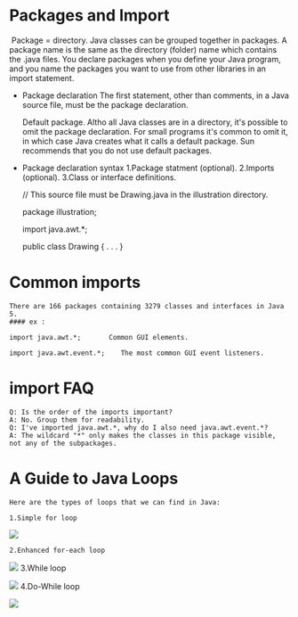 # Packages and Import
![]()
    Package = directory. Java classes can be grouped together in packages. A package name is the same as the directory (folder) name which contains the .java files. You declare packages when you define your Java program, and you name the packages you want to use from other libraries in an import statement.

* Package declaration 
    The first statement, other than comments, in a Java source file, must be the package declaration.

    Default package. Altho all Java classes are in a directory, it's possible to omit the package declaration. For small programs it's common to omit it, in which case Java creates what it calls a default package. Sun recommends that you do not use default packages.
* Package declaration syntax
    1.Package statment (optional).
    2.Imports (optional).
    3.Class or interface definitions.

    // This source file must be Drawing.java in the illustration directory.

    package illustration;

    import java.awt.*;

    public class Drawing {
        . . .
    }
# Common imports
    There are 166 packages containing 3279 classes and interfaces in Java 5.
    #### ex :

    import java.awt.*;	     Common GUI elements.

    import java.awt.event.*;	The most common GUI event listeners.

# import FAQ
    Q: Is the order of the imports important?
    A: No. Group them for readability.
    Q: I've imported java.awt.*, why do I also need java.awt.event.*?
    A: The wildcard "*" only makes the classes in this package visible, not any of the subpackages.

# A Guide to Java Loops
    Here are the types of loops that we can find in Java:

    1.Simple for loop
    
![](https://media.geeksforgeeks.org/wp-content/uploads/20191108131134/For-Loop.jpg)

    2.Enhanced for-each loop

 ![](https://1.bp.blogspot.com/-sbcx1gZN5Zs/XPeFw4TNCdI/AAAAAAAAU9A/d37MRLD2RsMX7DyiFc9DglQn27VtAvVZACLcBGAs/w1200-h630-p-k-no-nu/The%2BEnhanced%2Bfor%2Bloop%2Bin%2BJava%2B-%2BHostmann%2Bbook.png)
    3.While loop

![](https://media.geeksforgeeks.org/wp-content/uploads/20191118164726/While-Loop-GeeksforGeeks.jpg)
    4.Do-While loop

 ![](https://media.geeksforgeeks.org/wp-content/uploads/20191118154342/do-while-Loop-GeeksforGeeks2.jpg)

